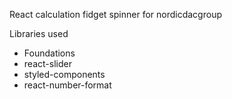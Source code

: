 React calculation fidget spinner for 
nordicdacgroup

Libraries used

* Foundations
* react-slider
* styled-components
* react-number-format